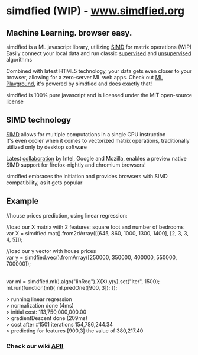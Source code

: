 <h1>simdfied (WIP) - <a target="_blank" href="http://www.simdfied.org">www.simdfied.org</a></h1>

<h2>Machine Learning. browser easy.</h2>
<p>simdfied is a ML javascript library, utilizing <a target="_blank" href="http://en.wikipedia.org/wiki/SIMD">SIMD</a> for matrix operations (WIP)<br>Easily connect your local data and run classic <a target="_blank" href="http://en.wikipedia.org/wiki/Supervised_learning">supervised</a> and <a target="_blank" href="http://en.wikipedia.org/wiki/Unsupervised_learning"> unsupervised</a> algorithms</p>
<p>Combined with latest HTML5 technology, your data gets even closer to your browser, allowing for a zero-server ML web apps. Check out <a target="_blank" href="http://www.mlplayground.org">ML Playground</a>, it's powered by simdfied and does exactly that!</p>
<p>simdfied is 100% pure javascript and is licensed under the MIT open-source <a target="_blank" href="https://github.com/morkrispil/simdfied/blob/master/LICENSE.md">license</a></p>
<h2>SIMD technology</h2>
<p><a target="_blank" href="http://en.wikipedia.org/wiki/SIMD">SIMD</a> allows for multiple computations in a single CPU instruction<br>It's even cooler when it comes to vectorized matrix operations, traditionally utilized only by desktop software</p>
<p>Latest <a target="_blank" href="https://01.org/blogs/tlcounts/2014/bringing-simd-javascript">collaboration</a> by Intel, Google and Mozilla, enables a preview native SIMD support for firefox-nightly and chromium browsers!</p>
<p>simdfied embraces the initiation and provides browsers with SIMD compatibility, as it gets popular</p>


<h2>Example</h2>
<p>//house prices prediction, using linear regression:</p>
<p>//load our X matrix with 2 features: square foot and number of bedrooms
<br>
var X = simdfied.mat().from2dArray([[645, 860, 1000, 1300, 1400], [2, 3, 3, 4, 5]]);</p>
<p>//load our y vector with house prices
<br>var y = simdfied.vec().fromArray([250000, 350000, 400000, 550000, 700000]);</p>
<br>var ml = simdfied.ml().algo("linReg").X(X).y(y).set("iter", 1500);<br>
ml.run(function(ml){ ml.predOne([900, 3]); });</p>

<p>> running linear regression
<br>> normalization done (4ms)
<br>> initial cost: 113,750,000,000.00
<br>> gradientDescent done (209ms)
<br>> cost after #1501 iterations 154,786,244.34
<br>> predicting for features [900,3] the value of 380,217.40
</p>

<h3>Check our wiki <a href="https://github.com/morkrispil/simdfied/wiki">API!</a></h3>
